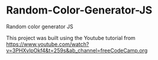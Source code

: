 # Random-Color-Generator-JS
Random color generator JS

This project was built using the Youtube tutorial from https://www.youtube.com/watch?v=3PHXvlpOkf4&t=259s&ab_channel=freeCodeCamp.org
